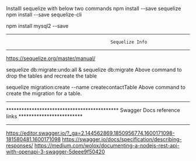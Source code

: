 Installl sequelize with below two commands
npm install --save sequelize
npm install --save sequelize-cli

 npm install mysql2 --save



**********************************************   **********************************************   
                                            Sequelize Info 
**********************************************   **********************************************   

https://sequelize.org/master/manual/ 

sequelize db:migrate:undo:all & sequelize db:migrate 
Above command to drop the tables and recreate the table

sequelize migration:create --name createcontactTable
Above command to create the migration for a table.





**********************************************   **********************************************   
******************************************** Swagger Docs reference links *************************   
**********************************************   **********************************************   

https://editor.swagger.io/?_ga=2.144562869.1850956774.1600171098-181580481.1600171098
https://swagger.io/docs/specification/describing-responses/
https://medium.com/wolox/documenting-a-nodejs-rest-api-with-openapi-3-swagger-5deee9f50420

